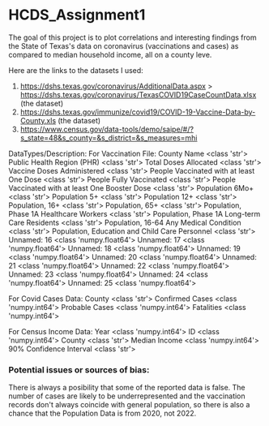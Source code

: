 # HCDS_Assignment1

The goal of this project is to plot correlations and interesting findings from the State of Texas's data on coronavirus (vaccinations and cases) as compared to median household income, all on a county leve.

Here are the links to the datasets I used:
1. https://dshs.texas.gov/coronavirus/AdditionalData.aspx > https://dshs.texas.gov/coronavirus/TexasCOVID19CaseCountData.xlsx (the dataset)
2. https://dshs.texas.gov/immunize/covid19/COVID-19-Vaccine-Data-by-County.xls (the dataset)
3. https://www.census.gov/data-tools/demo/saipe/#/?s_state=48&s_county=&s_district=&s_measures=mhi

DataTypes/Description:
For Vaccination File:
County Name <class 'str'>
Public Health Region (PHR) <class 'str'>
Total Doses Allocated <class 'str'>
Vaccine Doses Administered <class 'str'>
People Vaccinated with at least One Dose <class 'str'>
People Fully Vaccinated <class 'str'>
People Vaccinated with at least One Booster Dose <class 'str'>
Population 6Mo+ <class 'str'>
Population
5+ <class 'str'>
Population
12+ <class 'str'>
Population, 16+ <class 'str'>
Population, 65+ <class 'str'>
Population, Phase 1A Healthcare Workers <class 'str'>
Population, Phase 1A Long-term Care Residents <class 'str'>
Population, 16-64
 Any Medical Condition <class 'str'>
Population, Education and Child Care Personnel <class 'str'>
Unnamed: 16 <class 'numpy.float64'>
Unnamed: 17 <class 'numpy.float64'>
Unnamed: 18 <class 'numpy.float64'>
Unnamed: 19 <class 'numpy.float64'>
Unnamed: 20 <class 'numpy.float64'>
Unnamed: 21 <class 'numpy.float64'>
Unnamed: 22 <class 'numpy.float64'>
Unnamed: 23 <class 'numpy.float64'>
Unnamed: 24 <class 'numpy.float64'>
Unnamed: 25 <class 'numpy.float64'>

For Covid Cases Data:
County <class 'str'>
Confirmed Cases <class 'numpy.int64'>
Probable Cases <class 'numpy.int64'>
Fatalities <class 'numpy.int64'>

For Census Income Data:
Year <class 'numpy.int64'>
ID <class 'numpy.int64'>
County <class 'str'>
Median Income <class 'numpy.int64'>
90% Confidence Interval <class 'str'>

### Potential issues or sources of bias:
There is always a posibility that some of the reported data is false. The number of cases are likely to be underrepresented and the vaccination records don't always coincide with general population, so there is also a chance that the Population Data is from 2020, not 2022.

